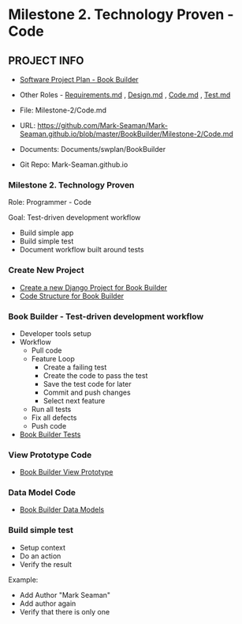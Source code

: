 # Milestone 2. Technology Proven - Code


## PROJECT INFO

* [Software Project Plan - Book Builder](../Index.md)

* Other Roles - [Requirements.md](Requirements.md)
, [Design.md](Design.md)
, [Code.md](Code.md)
, [Test.md](Test.md)
* File: Milestone-2/Code.md
* URL: https://github.com/Mark-Seaman/Mark-Seaman.github.io/blob/master/BookBuilder/Milestone-2/Code.md
* Documents: Documents/swplan/BookBuilder
* Git Repo: Mark-Seaman.github.io


### Milestone 2. Technology Proven

Role: Programmer - Code

Goal: Test-driven development workflow

* Build simple app
* Build simple test
* Document workflow built around tests


### Create New Project
* [Create a new Django Project for Book Builder](../../NewProject.md)
* [Code Structure for Book Builder](../../CodeStructure.md)


### Book Builder - Test-driven development workflow
* Developer tools setup
* Workflow
    * Pull code
    * Feature Loop
        * Create a failing test
        * Create the code to pass the test
        * Save the test code for later
        * Commit and push changes
        * Select next feature
    * Run all tests
    * Fix all defects
    * Push code
* [Book Builder Tests](../../DjangoTests.md)


### View Prototype Code
* [Book Builder View Prototype](../../ViewPrototype.md)


### Data Model Code
* [Book Builder Data Models](../../DataModels.md)


### Build simple test
* Setup context
* Do an action
* Verify the result

Example:

* Add Author "Mark Seaman"
* Add author again
* Verify that there is only one
